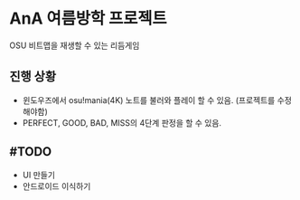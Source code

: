 # AnA 여름방학 프로젝트
OSU 비트맵을 재생할 수 있는 리듬게임

## 진행 상황
* 윈도우즈에서 osu!mania(4K) 노트를 불러와 플레이 할 수 있음. (프로젝트를 수정해야함)
* PERFECT, GOOD, BAD, MISS의 4단계 판정을 할 수 있음.

## #TODO
* UI 만들기
* 안드로이드 이식하기
